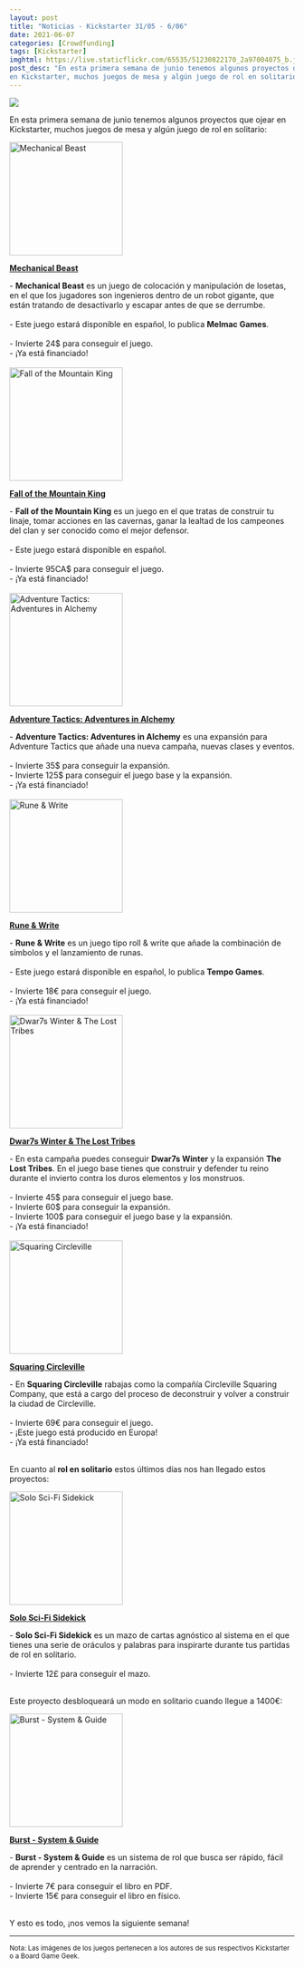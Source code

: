 ```yaml
---
layout: post
title: "Noticias - Kickstarter 31/05 - 6/06"
date: 2021-06-07
categories: [Crowdfunding]
tags: [Kickstarter]
imghtml: https://live.staticflickr.com/65535/51230822170_2a97004075_b.jpg
post_desc: "En esta primera semana de junio tenemos algunos proyectos que ojear
en Kickstarter, muchos juegos de mesa y algún juego de rol en solitario"
---
```


![](https://live.staticflickr.com/65535/51230822170_2a97004075_b.jpg)

En esta primera semana de junio tenemos algunos proyectos que ojear
en Kickstarter, muchos juegos de mesa y algún juego de rol en solitario:

<div class="row">
    <div class="col-md-3">
        <img width="200" height="200"
            src="https://cf.geekdo-images.com/cpi7vQm132faDmUqv_jHcQ__imagepage/img/zJQ8jrcjaRdwIt8OXX99SdliDXA=/fit-in/900x600/filters:no_upscale():strip_icc()/pic6141413.png"
            class="img-thumbnail" alt="Mechanical Beast">
    </div>
    <div class="col-md-9">
        <p>
            <a target="_blank" 
                href="https://www.kickstarter.com/projects/sideroomgames/mechanical-beast?ref=mazmorreoensolitario">
            <strong>Mechanical Beast</strong>
            </a>
        </p>
        - <strong>Mechanical Beast</strong> es un juego de colocación y
        manipulación de losetas, en el que los jugadores son ingenieros dentro
        de un robot gigante, que están tratando de desactivarlo y escapar antes
        de que se derrumbe.
        <br>
        <br>
	        - Este juego estará disponible en español, lo publica
            <strong>Melmac Games</strong>.
            <br>
            <br>
         - Invierte 24$ para conseguir el juego.<br>
         - ¡Ya está financiado!
    </div>
</div>
<br>

<div class="row">
    <div class="col-md-3">
        <img width="200" height="200"
            src="https://cf.geekdo-images.com/hqYlHff13x_cG2WE7FEP3w__imagepage/img/cc1k-pP3yFu8KGkTRHeK5FHMHUo=/fit-in/900x600/filters:no_upscale():strip_icc()/pic6072450.jpg"
            class="img-thumbnail" alt="Fall of the Mountain King">
    </div>
    <div class="col-md-9">
        <p>
            <a target="_blank" 
                href="https://www.kickstarter.com/projects/burntislandgames/fall-of-the-mountain-king?ref=mazmorreoensolitario">
            <strong>Fall of the Mountain King</strong>
            </a>
        </p>
        - <strong>Fall of the Mountain King</strong> es un juego en el que
        tratas de construir tu linaje, tomar acciones en las cavernas, ganar la
        lealtad de los campeones del clan y ser conocido como el mejor defensor.
        <br>
        <br>
	        - Este juego estará disponible en español.
            <br>
            <br>
         - Invierte 95CA$ para conseguir el juego.<br>
         - ¡Ya está financiado!
    </div>
</div>
<br>

<div class="row">
    <div class="col-md-3">
        <img width="200" height="200"
            src="https://cf.geekdo-images.com/DBkshUmq_F9Y-0jvD9dvog__imagepage/img/kPD3acACYpcftgcpjjPD2W45Mf0=/fit-in/900x600/filters:no_upscale():strip_icc()/pic6110364.jpg"
            class="img-thumbnail" alt="Adventure Tactics: Adventures in Alchemy">
    </div>
    <div class="col-md-9">
        <p>
            <a target="_blank" 
                href="https://www.kickstarter.com/projects/letimangames/adventure-tactics-adventures-in-alchemy?ref=mazmorreoensolitario">
            <strong>Adventure Tactics: Adventures in Alchemy</strong>
            </a>
        </p>
        - <strong>Adventure Tactics: Adventures in Alchemy</strong> es una
        expansión para Adventure Tactics que añade una nueva campaña, nuevas
        clases y eventos.
        <br>
        <br>
	         - Invierte 35$ para conseguir la expansión.<br>
         - Invierte 125$ para conseguir el juego base y la expansión.<br>
         - ¡Ya está financiado!
    </div>
</div>
<br>

<div class="row">
    <div class="col-md-3">
        <img width="200" height="200"
            src="https://cf.geekdo-images.com/Oo-PlY_o2zi7qwMEm6gx0A__imagepage/img/tdsYZPrDrirnxyzWPBEZ47_2d60=/fit-in/900x600/filters:no_upscale():strip_icc()/pic6207504.png"
            class="img-thumbnail" alt="Rune & Write">
    </div>
    <div class="col-md-9">
        <p>
            <a target="_blank" 
                href="https://www.kickstarter.com/projects/runaljod/rune-and-write?ref=mazmorreoensolitario">
            <strong>Rune & Write</strong>
            </a>
        </p>
        - <strong>Rune & Write</strong> es un juego tipo roll & write que añade
        la combinación de símbolos y el lanzamiento de runas.
        <br>
        <br>
	        - Este juego estará disponible en español, lo publica <strong>Tempo
            Games</strong>.
            <br>
            <br>
         - Invierte 18€ para conseguir el juego.<br>
         - ¡Ya está financiado!
    </div>
</div>
<br>

<div class="row">
    <div class="col-md-3">
        <img width="200" height="200"
            src="https://cf.geekdo-images.com/St1FuGR1JRIGNSiHLIanSQ__imagepage/img/OUCuPDFM5WyFBnTQ1_Labgjg1As=/fit-in/900x600/filters:no_upscale():strip_icc()/pic3869661.jpg"
            class="img-thumbnail" alt="Dwar7s Winter & The Lost Tribes">
    </div>
    <div class="col-md-9">
        <p>
            <a target="_blank" 
                href="https://www.kickstarter.com/projects/vesuviusmedia/dwar7s-winter-and-the-lost-tribes?ref=mazmorreoensolitario">
            <strong>Dwar7s Winter & The Lost Tribes</strong>
            </a>
        </p>
        - En esta campaña puedes conseguir <strong>Dwar7s Winter</strong> y la
        expansión <strong>The Lost Tribes</strong>. En el juego base tienes que
        construir y defender tu reino durante el invierto contra los duros
        elementos y los monstruos.
        <br>
        <br>
	         - Invierte 45$ para conseguir el juego base.<br>
         - Invierte 60$ para conseguir la expansión.<br>
         - Invierte 100$ para conseguir el juego base y la expansión.<br>
         - ¡Ya está financiado!
    </div>
</div>
<br>

<div class="row">
    <div class="col-md-3">
        <img width="200" height="200"
            src="https://cf.geekdo-images.com/UEbxipES7Fr4u9SdkUFG5w__imagepage/img/JLJKs2_kltIVKl-zaJaAs9X9WrI=/fit-in/900x600/filters:no_upscale():strip_icc()/pic6079056.jpg"
            class="img-thumbnail" alt="Squaring Circleville">
    </div>
    <div class="col-md-9">
        <p>
            <a target="_blank" 
                href="https://www.kickstarter.com/projects/tribune/squaring-circleville?ref=mazmorreoensolitario">
            <strong>Squaring Circleville</strong>
            </a>
        </p>
        - En <strong>Squaring Circleville</strong> rabajas como la compañía
        Circleville Squaring Company, que está a cargo del proceso de
        deconstruir y volver a construir la ciudad de Circleville. 
        <br>
        <br>
	         - Invierte 69€ para conseguir el juego.<br>
             - ¡Este juego está producido en Europa!<br>
         - ¡Ya está financiado!
    </div>
</div>
<br>

En cuanto al **rol en solitario** estos últimos días nos han llegado estos
proyectos: 

<div class="row">
    <div class="col-md-3">
        <img width="200" height="200"
            src="https://ksr-ugc.imgix.net/assets/033/432/627/c9ebf5cd8f20a9dd438a39fc053ba5d6_original.png?ixlib=rb-4.0.2&crop=faces&w=352&h=198&fit=crop&v=1620420028&auto=format&frame=1&q=92&s=add0caff44051cc5d195cf3b470a2de8"
            class="img-thumbnail" alt="Solo Sci-Fi Sidekick">
    </div>
    <div class="col-md-9">
        <p>
            <a target="_blank" 
                href="https://www.kickstarter.com/projects/category/solo-sci-fi-sidekick?ref=mazmorreoensolitario">
            <strong>Solo Sci-Fi Sidekick</strong>
            </a>
        </p>
        - <strong>Solo Sci-Fi Sidekick</strong> es un mazo de cartas agnóstico
        al sistema en el que tienes una serie de oráculos y palabras para
        inspirarte durante tus partidas de rol en solitario.
        <br>
        <br>
	         - Invierte 12£ para conseguir el mazo.<br>
    </div>
</div>
<br>

Este proyecto desbloqueará un modo en solitario cuando llegue a 1400€:

<div class="row">
    <div class="col-md-3">
        <img width="200" height="200"
            src="https://ksr-ugc.imgix.net/assets/033/333/690/241c35c0b4bbe0325934fde168c41bb0_original.jpg?ixlib=rb-4.0.2&crop=faces&w=1024&h=576&fit=crop&v=1619731358&auto=format&frame=1&q=92&s=3c6312940f424169c168e2f75d9dc997"
            class="img-thumbnail" alt="Burst - System & Guide">
    </div>
    <div class="col-md-9">
        <p>
            <a target="_blank" 
                href="https://www.kickstarter.com/projects/zappline/burst-system-and-guide?ref=mazmorreoensolitario">
            <strong>Burst - System & Guide</strong>
            </a>
        </p>
        - <strong>Burst - System & Guide</strong> es un sistema de rol que
        busca ser rápido, fácil de aprender y centrado en la narración.
        <br>
        <br>
	         - Invierte 7€ para conseguir el libro en PDF.<br>
         - Invierte 15€ para conseguir el libro en físico.<br>
    </div>
</div>
<br>


Y esto es todo, ¡nos vemos la siguiente semana!

<hr>

<small>Nota: Las imágenes de los juegos pertenecen a los autores de sus
respectivos Kickstarter o a Board Game Geek.</small>

